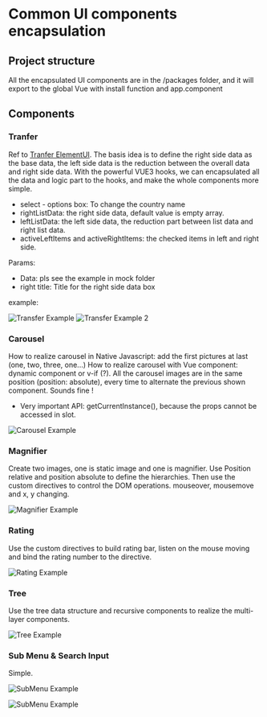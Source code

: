 # Common UI components encapsulation

## Project structure

All the encapsulated UI components are in the /packages folder, and it will export to the global Vue with install function and app.component

## Components

### Tranfer

Ref to [Tranfer ElementUI](https://element.eleme.cn/#/zh-CN/component/transfer#events). The basis idea is to define the right side data as the base data, the left side data is the reduction between the overall data and right side data. With the powerful VUE3 hooks, we can encapsulated all the data and logic part to the hooks, and make the whole components more simple.

- select - options box: To change the country name
- rightListData: the right side data, default value is empty array.
- leftListData: the left side data, the reduction part between list data and right list data.
- activeLeftItems and activeRightItems: the checked items in left and right side.

Params:

- Data: pls see the example in mock folder
- right title: Title for the right side data box

example:

![Transfer Example](./docs/transfer_example.png)
![Transfer Example 2](./docs/transfer_example_2.png)

### Carousel

How to realize carousel in Native Javascript: add the first pictures at last (one, two, three, one...)
How to realize carousel with Vue component: dynamic component or v-if (?). All the carousel images are in the same position (position: absolute), every time to alternate the previous shown component. Sounds fine !

- Very important API: getCurrentInstance(), because the props cannot be accessed in slot.

![Carousel Example](./docs/carousel.png)

### Magnifier

Create two images, one is static image and one is magnifier. Use Position relative and position absolute to define the hierarchies. Then use the custom directives to control the DOM operations. mouseover, mousemove and x, y changing.

![Magnifier Example](./docs/magnifier.png)

### Rating

Use the custom directives to build rating bar, listen on the mouse moving and bind the rating number to the directive.

![Rating Example](./docs/rating.png)

### Tree

Use the tree data structure and recursive components to realize the multi-layer components.

![Tree Example](./docs/tree.png)

### Sub Menu & Search Input

Simple.

![SubMenu Example](./docs/sub_menu_1.png)

![SubMenu Example](./docs/sub_menu_2.png)
